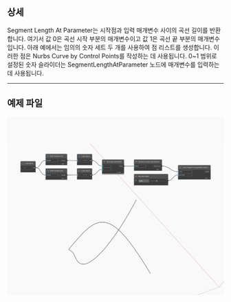 ## 상세
Segment Length At Parameter는 시작점과 입력 매개변수 사이의 곡선 길이를 반환합니다. 여기서 값 0은 곡선 시작 부분의 매개변수이고 값 1은 곡선 끝 부분의 매개변수입니다. 아래 예에서는 임의의 숫자 세트 두 개를 사용하여 점 리스트를 생성합니다. 이러한 점은 Nurbs Curve by Control Points를 작성하는 데 사용됩니다. 0~1 범위로 설정된 숫자 슬라이더는 SegmentLengthAtParameter 노드에 매개변수를 입력하는 데 사용됩니다.
___
## 예제 파일

![SegmentLengthAtParameter](./Autodesk.DesignScript.Geometry.Curve.SegmentLengthAtParameter_img.jpg)

